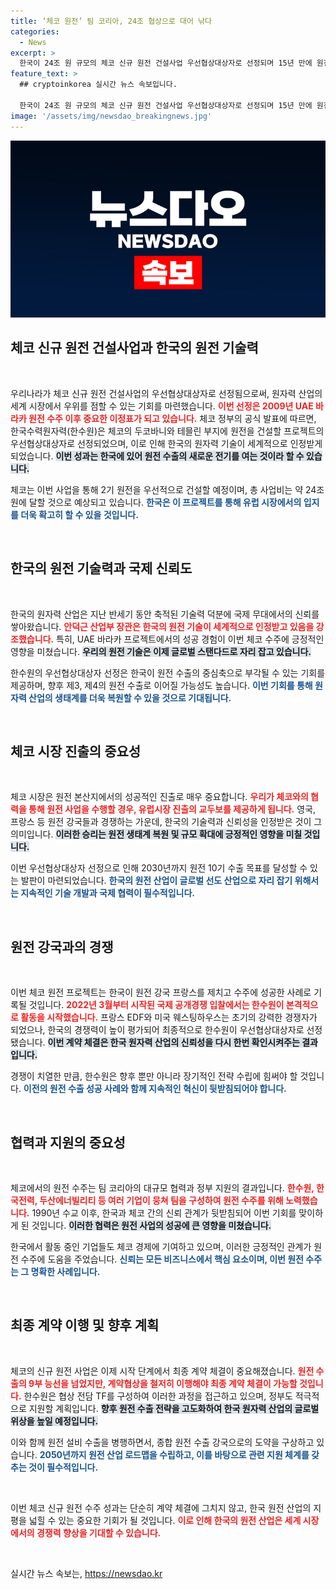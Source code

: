 ```yaml
---
title: ‘체코 원전’ 팀 코리아, 24조 협상으로 대어 낚다
categories:
  - News
excerpt: >
  한국이 24조 원 규모의 체코 신규 원전 건설사업 우선협상대상자로 선정되며 15년 만에 원전 수출에 새로운 전환점을 맞이했습니다. 이는 유럽 시장 진출의 교두보를 마련하고, 글로벌 원전 강국으로 도약할 기회를 제공합니다.
feature_text: >
  ## cryptoinkorea 실시간 뉴스 속보입니다.

  한국이 24조 원 규모의 체코 신규 원전 건설사업 우선협상대상자로 선정되며 15년 만에 원전 수출에 새로운 전환점을 맞이했습니다. 이는 유럽 시장 진출의 교두보를 마련하고, 글로벌 원전 강국으로 도약할 기회를 제공합니다.
image: '/assets/img/newsdao_breakingnews.jpg'
---
```


<p><img src="/assets/img/newsdao_breakingnews.jpg" alt="cryptoinkorea 속보" /></p>

<h2 data-ke-size="size26">체코 신규 원전 건설사업과 한국의 원전 기술력</h2>

<p data-ke-size="size16">&nbsp;</p>

<p>우리나라가 체코 신규 원전 건설사업의 우선협상대상자로 선정됨으로써, 원자력 산업의 세계 시장에서 우위를 점할 수 있는 기회를 마련했습니다. <b><span style="color: #ee2323;">이번 선정은 2009년 UAE 바라카 원전 수주 이후 중요한 이정표가 되고 있습니다.</span></b> 체코 정부의 공식 발표에 따르면, 한국수력원자력(한수원)은 체코의 두코바니와 테믈린 부지에 원전을 건설할 프로젝트의 우선협상대상자로 선정되었으며, 이로 인해 한국의 원자력 기술이 세계적으로 인정받게 되었습니다. <b><span style="background-color: #21538527;">이번 성과는 한국에 있어 원전 수출의 새로운 전기를 여는 것이라 할 수 있습니다.</span></b> </p>

<p>체코는 이번 사업을 통해 2기 원전을 우선적으로 건설할 예정이며, 총 사업비는 약 24조 원에 달할 것으로 예상되고 있습니다. <b><span style="color: #1a5490;">한국은 이 프로젝트를 통해 유럽 시장에서의 입지를 더욱 확고히 할 수 있을 것입니다.</span></b> </p>

<p data-ke-size="size16">&nbsp;</p>

<h2 data-ke-size="size26">한국의 원전 기술력과 국제 신뢰도</h2>

<p data-ke-size="size16">&nbsp;</p>

<p>한국의 원자력 산업은 지난 반세기 동안 축적된 기술력 덕분에 국제 무대에서의 신뢰를 쌓아왔습니다. <b><span style="color: #ee2323;">안덕근 산업부 장관은 한국의 원전 기술이 세계적으로 인정받고 있음을 강조했습니다.</span></b> 특히, UAE 바라카 프로젝트에서의 성공 경험이 이번 체코 수주에 긍정적인 영향을 미쳤습니다. <b><span style="background-color: #21538527;">우리의 원전 기술은 이제 글로벌 스탠다드로 자리 잡고 있습니다.</span></b></p>

<p>한수원의 우선협상대상자 선정은 한국이 원전 수출의 중심축으로 부각될 수 있는 기회를 제공하며, 향후 제3, 제4의 원전 수출로 이어질 가능성도 높습니다. <b><span style="color: #1a5490;">이번 기회를 통해 원자력 산업의 생태계를 더욱 복원할 수 있을 것으로 기대됩니다.</span></b></p>

<p data-ke-size="size16">&nbsp;</p>

<h2 data-ke-size="size26">체코 시장 진출의 중요성</h2>

<p data-ke-size="size16">&nbsp;</p>

<p>체코 시장은 원전 본산지에서의 성공적인 진출로 매우 중요합니다. <b><span style="color: #ee2323;">우리가 체코와의 협력을 통해 원전 사업을 수행할 경우, 유럽시장 진출의 교두보를 제공하게 됩니다.</span></b> 영국, 프랑스 등 원전 강국들과 경쟁하는 가운데, 한국의 기술력과 신뢰성을 인정받은 것이 그 의미입니다. <b><span style="background-color: #21538527;">이러한 승리는 원전 생태계 복원 및 규모 확대에 긍정적인 영향을 미칠 것입니다.</span></b></p>

<p>이번 우선협상대상자 선정으로 인해 2030년까지 원전 10기 수출 목표를 달성할 수 있는 발판이 마련되었습니다. <b><span style="color: #1a5490;">한국의 원전 산업이 글로벌 선도 산업으로 자리 잡기 위해서는 지속적인 기술 개발과 국제 협력이 필수적입니다.</span></b></p>

<p data-ke-size="size16">&nbsp;</p>

<h2 data-ke-size="size26">원전 강국과의 경쟁</h2>

<p data-ke-size="size16">&nbsp;</p>

<p>이번 체코 원전 프로젝트는 한국이 원전 강국 프랑스를 제치고 수주에 성공한 사례로 기록될 것입니다. <b><span style="color: #ee2323;">2022년 3월부터 시작된 국제 공개경쟁 입찰에서는 한수원이 본격적으로 활동을 시작했습니다.</span></b> 프랑스 EDF와 미국 웨스팅하우스는 초기의 강력한 경쟁자가 되었으나, 한국의 경쟁력이 높이 평가되어 최종적으로 한수원이 우선협상대상자로 선정됐습니다. <b><span style="background-color: #21538527;">이번 계약 체결은 한국 원자력 산업의 신뢰성을 다시 한번 확인시켜주는 결과입니다.</span></b></p>

<p>경쟁이 치열한 만큼, 한수원은 향후 뿐만 아니라 장기적인 전략 수립에 힘써야 할 것입니다. <b><span style="color: #1a5490;">이전의 원전 수출 성공 사례와 함께 지속적인 혁신이 뒷받침되어야 합니다.</span></b> </p>

<p data-ke-size="size16">&nbsp;</p>

<h2 data-ke-size="size26">협력과 지원의 중요성</h2>

<p data-ke-size="size16">&nbsp;</p>

<p>체코에서의 원전 수주는 팀 코리아의 대규모 협력과 정부 지원의 결과입니다. <b><span style="color: #ee2323;">한수원, 한국전력, 두산에너빌리티 등 여러 기업이 뭉쳐 팀을 구성하여 원전 수주를 위해 노력했습니다.</span></b> 1990년 수교 이후, 한국과 체코 간의 신뢰 관계가 뒷받침되어 이번 기회를 맞이하게 된 것입니다. <b><span style="background-color: #21538527;">이러한 협력은 원전 사업의 성공에 큰 영향을 미쳤습니다.</span></b></p>

<p>한국에서 활동 중인 기업들도 체코 경제에 기여하고 있으며, 이러한 긍정적인 관계가 원전 수주에 도움을 주었습니다. <b><span style="color: #1a5490;">신뢰는 모든 비즈니스에서 핵심 요소이며, 이번 원전 수주는 그 명확한 사례입니다.</span></b> </p>

<p data-ke-size="size16">&nbsp;</p>

<h2 data-ke-size="size26">최종 계약 이행 및 향후 계획</h2>

<p data-ke-size="size16">&nbsp;</p>

<p>체코의 신규 원전 사업은 이제 시작 단계에서 최종 계약 체결이 중요해졌습니다. <b><span style="color: #ee2323;">원전 수출의 9부 능선을 넘었지만, 계약협상을 철저히 이행해야 최종 계약 체결이 가능할 것입니다.</span></b> 한수원은 협상 전담 TF를 구성하여 이러한 과정을 접근하고 있으며, 정부도 적극적으로 지원할 계획입니다. <b><span style="background-color: #21538527;">향후 원전 수출 전략을 고도화하여 한국 원자력 산업의 글로벌 위상을 높일 예정입니다.</span></b></p>

<p>이와 함께 원전 설비 수출을 병행하면서, 종합 원전 수출 강국으로의 도약을 구상하고 있습니다. <b><span style="color: #1a5490;">2050년까지 원전 산업 로드맵을 수립하고, 이를 바탕으로 관련 지원 체계를 갖추는 것이 필수적입니다.</span></b></p>

<p data-ke-size="size16">&nbsp;</p>

<p>이번 체코 신규 원전 수주 성과는 단순히 계약 체결에 그치지 않고, 한국 원전 산업의 지평을 넓힐 수 있는 중요한 기회가 될 것입니다. <b><span style="color: #ee2323;">이로 인해 한국의 원전 산업은 세계 시장에서의 경쟁력 향상을 기대할 수 있습니다.</span></b> </p>

<p data-ke-size="size16">&nbsp;</p>
실시간 뉴스 속보는, <a href="https://newsdao.kr" rel="dofollow">https://newsdao.kr</a>



